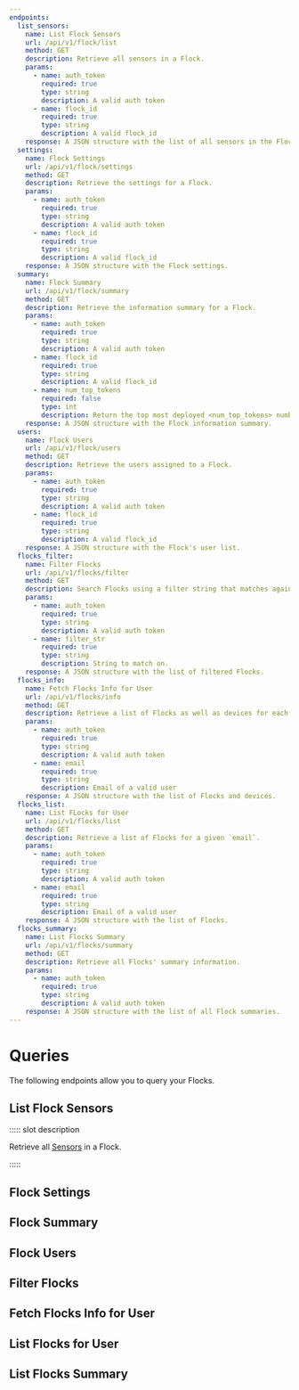 ```yaml
---
endpoints:
  list_sensors:
    name: List Flock Sensors
    url: /api/v1/flock/list
    method: GET
    description: Retrieve all sensors in a Flock.
    params:
      - name: auth_token
        required: true
        type: string
        description: A valid auth token
      - name: flock_id
        required: true
        type: string
        description: A valid flock_id
    response: A JSON structure with the list of all sensors in the Flock.
  settings:
    name: Flock Settings
    url: /api/v1/flock/settings
    method: GET
    description: Retrieve the settings for a Flock.
    params:
      - name: auth_token
        required: true
        type: string
        description: A valid auth token
      - name: flock_id
        required: true
        type: string
        description: A valid flock_id
    response: A JSON structure with the Flock settings.
  summary:
    name: Flock Summary
    url: /api/v1/flock/summary
    method: GET
    description: Retrieve the information summary for a Flock.
    params:
      - name: auth_token
        required: true
        type: string
        description: A valid auth token
      - name: flock_id
        required: true
        type: string
        description: A valid flock_id
      - name: num_top_tokens
        required: false
        type: int
        description: Return the top most deployed <num_top_tokens> number of tokens
    response: A JSON structure with the Flock information summary.
  users:
    name: Flock Users
    url: /api/v1/flock/users
    method: GET
    description: Retrieve the users assigned to a Flock.
    params:
      - name: auth_token
        required: true
        type: string
        description: A valid auth token
      - name: flock_id
        required: true
        type: string
        description: A valid flock_id
    response: A JSON structure with the Flock's user list.
  flocks_filter:
    name: Filter Flocks
    url: /api/v1/flocks/filter
    method: GET
    description: Search Flocks using a filter string that matches against Flock information.
    params:
      - name: auth_token
        required: true
        type: string
        description: A valid auth token
      - name: filter_str
        required: true
        type: string
        description: String to match on.
    response: A JSON structure with the list of filtered Flocks. 
  flocks_info:
    name: Fetch Flocks Info for User
    url: /api/v1/flocks/info
    method: GET
    description: Retrieve a list of Flocks as well as devices for each Flock, for a given `email`.
    params:
      - name: auth_token
        required: true
        type: string
        description: A valid auth token
      - name: email
        required: true
        type: string
        description: Email of a valid user
    response: A JSON structure with the list of Flocks and devices. 
  flocks_list:
    name: List FLocks for User
    url: /api/v1/flocks/list
    method: GET
    description: Retrieve a list of Flocks for a given `email`.
    params:
      - name: auth_token
        required: true
        type: string
        description: A valid auth token
      - name: email
        required: true
        type: string
        description: Email of a valid user
    response: A JSON structure with the list of Flocks. 
  flocks_summary:
    name: List Flocks Summary
    url: /api/v1/flocks/summary
    method: GET
    description: Retrieve all Flocks' summary information.
    params:
      - name: auth_token
        required: true
        type: string
        description: A valid auth token
    response: A JSON structure with the list of all Flock summaries. 
---
```


# Queries

The following endpoints allow you to query your Flocks.

<APIEndpoints :endpoints="$page.frontmatter.endpoints" :path="$page.regularPath"/>

## List Flock Sensors

<APIDetails :endpoint="$page.frontmatter.endpoints.list_sensors">

::::: slot description

Retrieve all [Sensors](/guide/terminology.html#sensors) in a Flock.

:::::

</APIDetails>

## Flock Settings

<APIDetails :endpoint="$page.frontmatter.endpoints.settings">
</APIDetails>

## Flock Summary

<APIDetails :endpoint="$page.frontmatter.endpoints.summary">
</APIDetails>

## Flock Users

<APIDetails :endpoint="$page.frontmatter.endpoints.users">
</APIDetails>

## Filter Flocks 

<APIDetails :endpoint="$page.frontmatter.endpoints.users">
</APIDetails>

## Fetch Flocks Info for User

<APIDetails :endpoint="$page.frontmatter.endpoints.flocks_info">
</APIDetails>

## List Flocks for User

<APIDetails :endpoint="$page.frontmatter.endpoints.flocks_list">
</APIDetails>

## List Flocks Summary

<APIDetails :endpoint="$page.frontmatter.endpoints.flocks_summary">
</APIDetails>


